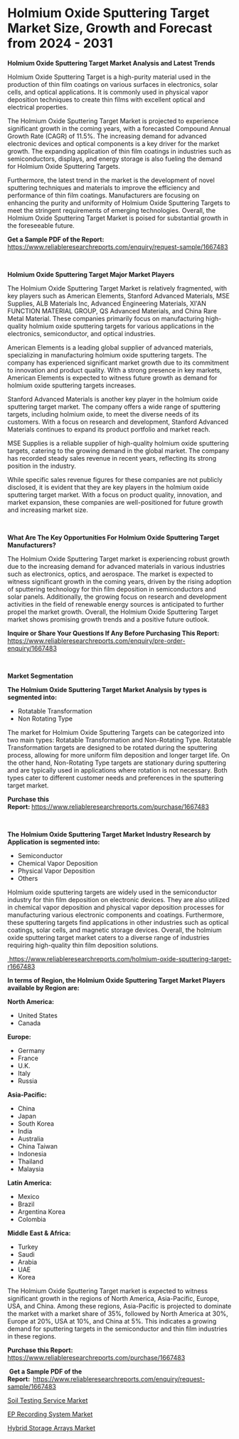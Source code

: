 <p><h1>Holmium Oxide Sputtering Target Market Size, Growth and Forecast from 2024 - 2031</h1></p><p><strong>Holmium Oxide Sputtering Target Market Analysis and Latest Trends</strong></p>
<p><p>Holmium Oxide Sputtering Target is a high-purity material used in the production of thin film coatings on various surfaces in electronics, solar cells, and optical applications. It is commonly used in physical vapor deposition techniques to create thin films with excellent optical and electrical properties.</p><p>The Holmium Oxide Sputtering Target Market is projected to experience significant growth in the coming years, with a forecasted Compound Annual Growth Rate (CAGR) of 11.5%. The increasing demand for advanced electronic devices and optical components is a key driver for the market growth. The expanding application of thin film coatings in industries such as semiconductors, displays, and energy storage is also fueling the demand for Holmium Oxide Sputtering Targets.</p><p>Furthermore, the latest trend in the market is the development of novel sputtering techniques and materials to improve the efficiency and performance of thin film coatings. Manufacturers are focusing on enhancing the purity and uniformity of Holmium Oxide Sputtering Targets to meet the stringent requirements of emerging technologies. Overall, the Holmium Oxide Sputtering Target Market is poised for substantial growth in the foreseeable future.</p></p>
<p><strong>Get a Sample PDF of the Report:&nbsp;</strong> <a href="https://www.reliableresearchreports.com/enquiry/request-sample/1667483">https://www.reliableresearchreports.com/enquiry/request-sample/1667483</a></p>
<p>&nbsp;</p>
<p><strong>Holmium Oxide Sputtering Target Major Market Players</strong></p>
<p><p>The Holmium Oxide Sputtering Target Market is relatively fragmented, with key players such as American Elements, Stanford Advanced Materials, MSE Supplies, ALB Materials Inc, Advanced Engineering Materials, XI'AN FUNCTION MATERIAL GROUP, QS Advanced Materials, and China Rare Metal Material. These companies primarily focus on manufacturing high-quality holmium oxide sputtering targets for various applications in the electronics, semiconductor, and optical industries.</p><p>American Elements is a leading global supplier of advanced materials, specializing in manufacturing holmium oxide sputtering targets. The company has experienced significant market growth due to its commitment to innovation and product quality. With a strong presence in key markets, American Elements is expected to witness future growth as demand for holmium oxide sputtering targets increases.</p><p>Stanford Advanced Materials is another key player in the holmium oxide sputtering target market. The company offers a wide range of sputtering targets, including holmium oxide, to meet the diverse needs of its customers. With a focus on research and development, Stanford Advanced Materials continues to expand its product portfolio and market reach.</p><p>MSE Supplies is a reliable supplier of high-quality holmium oxide sputtering targets, catering to the growing demand in the global market. The company has recorded steady sales revenue in recent years, reflecting its strong position in the industry.</p><p>While specific sales revenue figures for these companies are not publicly disclosed, it is evident that they are key players in the holmium oxide sputtering target market. With a focus on product quality, innovation, and market expansion, these companies are well-positioned for future growth and increasing market size.</p></p>
<p>&nbsp;</p>
<p><strong>What Are The Key Opportunities For Holmium Oxide Sputtering Target Manufacturers?</strong></p>
<p><p>The Holmium Oxide Sputtering Target market is experiencing robust growth due to the increasing demand for advanced materials in various industries such as electronics, optics, and aerospace. The market is expected to witness significant growth in the coming years, driven by the rising adoption of sputtering technology for thin film deposition in semiconductors and solar panels. Additionally, the growing focus on research and development activities in the field of renewable energy sources is anticipated to further propel the market growth. Overall, the Holmium Oxide Sputtering Target market shows promising growth trends and a positive future outlook.</p></p>
<p><strong>Inquire or Share Your Questions If Any Before Purchasing This Report:</strong> <a href="https://www.reliableresearchreports.com/enquiry/pre-order-enquiry/1667483">https://www.reliableresearchreports.com/enquiry/pre-order-enquiry/1667483</a></p>
<p>&nbsp;</p>
<p><strong>Market Segmentation</strong></p>
<p><strong>The Holmium Oxide Sputtering Target Market Analysis by types is segmented into:</strong></p>
<p><ul><li>Rotatable Transformation</li><li>Non Rotating Type</li></ul></p>
<p><p>The market for Holmium Oxide Sputtering Targets can be categorized into two main types: Rotatable Transformation and Non-Rotating Type. Rotatable Transformation targets are designed to be rotated during the sputtering process, allowing for more uniform film deposition and longer target life. On the other hand, Non-Rotating Type targets are stationary during sputtering and are typically used in applications where rotation is not necessary. Both types cater to different customer needs and preferences in the sputtering target market.</p></p>
<p><strong>Purchase this Report:&nbsp;</strong><a href="https://www.reliableresearchreports.com/purchase/1667483">https://www.reliableresearchreports.com/purchase/1667483</a></p>
<p>&nbsp;</p>
<p><strong>The Holmium Oxide Sputtering Target Market Industry Research by Application is segmented into:</strong></p>
<p><ul><li>Semiconductor</li><li>Chemical Vapor Deposition</li><li>Physical Vapor Deposition</li><li>Others</li></ul></p>
<p><p>Holmium oxide sputtering targets are widely used in the semiconductor industry for thin film deposition on electronic devices. They are also utilized in chemical vapor deposition and physical vapor deposition processes for manufacturing various electronic components and coatings. Furthermore, these sputtering targets find applications in other industries such as optical coatings, solar cells, and magnetic storage devices. Overall, the holmium oxide sputtering target market caters to a diverse range of industries requiring high-quality thin film deposition solutions.</p></p>
<p><a href="https://www.reliableresearchreports.com/holmium-oxide-sputtering-target-r1667483">&nbsp;https://www.reliableresearchreports.com/holmium-oxide-sputtering-target-r1667483</a></p>
<p><strong>In terms of Region, the Holmium Oxide Sputtering Target Market Players available by Region are:</strong></p>
<p>
    <p> <strong> North America: </strong>
        <ul>
            <li>United States</li>
            <li>Canada</li>
        </ul>
        </p> 
    <p> <strong> Europe: </strong>
        <ul>
            <li>Germany</li>
            <li>France</li>
            <li>U.K.</li>
            <li>Italy</li>
            <li>Russia</li>
        </ul>
        </p> 
    <p> <strong> Asia-Pacific: </strong>
        <ul>
            <li>China</li>
            <li>Japan</li>
            <li>South Korea</li>
            <li>India</li>
            <li>Australia</li>
            <li>China Taiwan</li>
            <li>Indonesia</li>
            <li>Thailand</li>
            <li>Malaysia</li>
        </ul>
        </p> 
    <p> <strong> Latin America: </strong>
        <ul>
            <li>Mexico</li>
            <li>Brazil</li>
            <li>Argentina Korea</li>
            <li>Colombia</li>
        </ul>
        </p> 
    <p> <strong> Middle East & Africa: </strong>
        <ul>
            <li>Turkey</li>
            <li>Saudi</li>
            <li>Arabia</li>
            <li>UAE</li>
            <li>Korea</li>
        </ul>
    </p>
    </p>
<p><p>The Holmium Oxide Sputtering Target market is expected to witness significant growth in the regions of North America, Asia-Pacific, Europe, USA, and China. Among these regions, Asia-Pacific is projected to dominate the market with a market share of 35%, followed by North America at 30%, Europe at 20%, USA at 10%, and China at 5%. This indicates a growing demand for sputtering targets in the semiconductor and thin film industries in these regions.</p></p>
<p><strong>Purchase this Report: </strong><a href="https://www.reliableresearchreports.com/purchase/1667483">https://www.reliableresearchreports.com/purchase/1667483</a></p>
<p>&nbsp;<strong>Get a Sample PDF of the Report:&nbsp;&nbsp;</strong><a href="https://www.reliableresearchreports.com/enquiry/request-sample/1667483">https://www.reliableresearchreports.com/enquiry/request-sample/1667483</a></p>
<p><strong></strong></p>
<p><p><a href="https://github.com/Hunterico88/Market-Research-Report-List-1/blob/main/soil-testing-service-market.md">Soil Testing Service Market</a></p><p><a href="https://github.com/nhteumcc68/Market-Research-Report-List-1/blob/main/ep-recording-system-market.md">EP Recording System Market</a></p><p><a href="https://github.com/phuonganhit041011/Market-Research-Report-List-1/blob/main/hybrid-storage-arrays-market.md">Hybrid Storage Arrays Market</a></p></p>